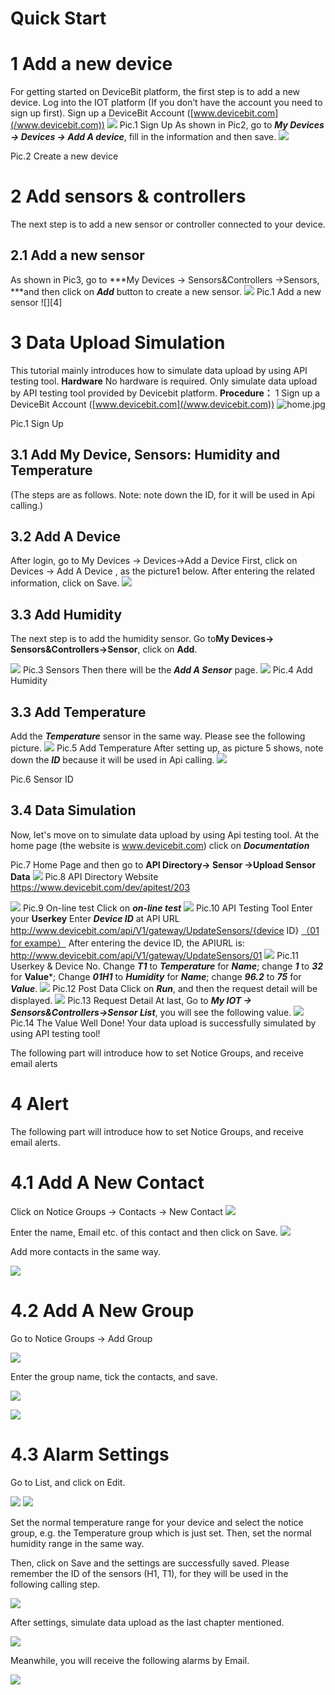 # Quick Start
# 1 Add a new device
For getting started on DeviceBit platform, the first step is to add a new device.
Log into the IOT platform (If you don’t have the account you need to sign up first).
Sign up a DeviceBit Account ([www.devicebit.com](/www.devicebit.com))
![][1]
Pic.1 Sign Up
As shown in Pic2, go to ***My Devices -> Devices -> Add A device***, fill in the information and then save.
![][2]

Pic.2 Create a new device
# 2 Add sensors & controllers
The next step is to add a new sensor or controller connected to your device.
## 2.1 Add a new sensor
As shown in Pic3, go to ***My Devices -> Sensors&Controllers ->Sensors, ***and then click on ***Add*** button to create a new sensor.
![][3]
Pic.1 Add a new sensor
![][4]


# 3 Data Upload Simulation

This tutorial mainly introduces how to simulate data upload by using API testing tool.
**Hardware**
No hardware is required. Only simulate data upload by API testing tool provided by Devicebit platform.
**Procedure：**
1 Sign up a DeviceBit Account ([www.devicebit.com](/www.devicebit.com))
![home.jpg][1]

Pic.1 Sign Up
## 3.1 Add My Device, Sensors: Humidity and Temperature
(The steps are as follows. Note: note down the ID, for it will be used in Api calling.)
## 3.2 Add A Device
After login, go to My Devices -> Devices->Add a Device
First, click on Devices -> Add A Device , as the picture1 below. After entering the related information, click on Save.
![][2]
## 3.3 Add Humidity
The next step is to add the humidity sensor. Go to**My Devices-> Sensors&Controllers->Sensor**, click on **Add**.

![][3]
Pic.3 Sensors
Then there will be the ***Add A Sensor*** page.
![][7]
Pic.4 Add Humidity


## 3.3 Add Temperature
Add the ***Temperature*** sensor in the same way. Please see the following picture.
![][8]
Pic.5 Add Temperature
After setting up, as picture 5 shows, note down the ***ID*** because it will be used in Api calling.
![][9]

Pic.6 Sensor ID

## 3.4 Data Simulation
Now, let's move on to simulate data upload by using Api testing tool.
At the home page (the website is www.devicebit.com) click on ***Documentation***

Pic.7 Home Page
and then go to **API Directory-> Sensor ->Upload Sensor Data**
![][10]
Pic.8 API Directory
Website
https://www.devicebit.com/dev/apitest/203



![][11]
Pic.9 On-line test
Click on ***on-line test***
![][12]
Pic.10 API Testing Tool
Enter your **Userkey**
Enter ***Device ID*** at API URL
http://www.devicebit.com/api/V1/gateway/UpdateSensors/{device ID}
[（01 for exampe）](http://www.lewei50.com/api/V1/gateway/UpdateSensors/%E4%BD%A0%E7%9A%84%E7%BD%91%E5%85%B3%E5%8F%B7)
After entering the device ID, the APIURL is: http://www.devicebit.com/api/V1/gateway/UpdateSensors/01
![][13]
Pic.11 Userkey & Device No.
Change ***T1*** to ***Temperature*** for ***Name***; change ***1*** to ***32*** for **Value***;
Change ***01H1*** to ***Humidity*** for ***Name***; change ***96.2*** to ***75*** for ***Value***.
![][14]
Pic.12 Post Data
Click on ***Run***, and then the request detail will be displayed.
![][15]
Pic.13 Request Detail
At last, Go to ***My IOT -> Sensors&Controllers->Sensor List***, you will see the following value.
![][16]
Pic.14 The Value
Well Done! Your data upload is successfully simulated by using API testing tool!



The following part will introduce how to set Notice Groups, and receive email alerts

# 4 Alert
The following part will introduce how to set Notice Groups, and receive email alerts.
# 4.1 Add A New Contact

Click on Notice Groups -> Contacts -> New Contact
![][17]


Enter the name, Email etc. of this contact and then click on Save.
![][18]

Add more contacts in the same way.


![][19]

# 4.2 Add A New Group

Go to Notice Groups -> Add Group

![][20]

Enter the group name, tick the contacts, and save.

![][21]

![][22]


# 4.3 Alarm Settings

Go to List, and click on Edit.


![][23]
![][24]


Set the normal temperature range for your device and select the notice group, e.g. the Temperature group which is just set.
Then, set the normal humidity range in the same way.




Then, click on Save and the settings are successfully saved. Please remember the ID of the sensors (H1, T1), for they will be used in the following calling step.


![][25]


After settings, simulate data upload as the last chapter mentioned.

![][26]


Meanwhile, you will receive the following alarms by Email.

![][27]

[17]: https://leweidoc.oss-cn-hangzhou.aliyuncs.com/lewei50/img/devicebitmanual-xj-20180930-17.jpg
[18]: https://leweidoc.oss-cn-hangzhou.aliyuncs.com/lewei50/img/devicebitmanual-xj-20180930-18.jpg
[19]: https://leweidoc.oss-cn-hangzhou.aliyuncs.com/lewei50/img/devicebitmanual-xj-20180930-19.jpg
[20]: https://leweidoc.oss-cn-hangzhou.aliyuncs.com/lewei50/img/devicebitmanual-xj-20180930-20.jpg
[21]: https://leweidoc.oss-cn-hangzhou.aliyuncs.com/lewei50/img/devicebitmanual-xj-20180930-21.jpg
[22]: https://leweidoc.oss-cn-hangzhou.aliyuncs.com/lewei50/img/devicebitmanual-xj-20180930-22.jpg
[23]: https://leweidoc.oss-cn-hangzhou.aliyuncs.com/lewei50/img/devicebitmanual-xj-20180930-23.jpg
[24]: https://leweidoc.oss-cn-hangzhou.aliyuncs.com/lewei50/img/devicebitmanual-xj-20180930-24.jpg
[25]: https://leweidoc.oss-cn-hangzhou.aliyuncs.com/lewei50/img/devicebitmanual-xj-20180930-25.jpg
[26]: https://leweidoc.oss-cn-hangzhou.aliyuncs.com/lewei50/img/devicebitmanual-xj-20180930-26.jpg
[27]: https://leweidoc.oss-cn-hangzhou.aliyuncs.com/lewei50/img/devicebitmanual-xj-20180930-27.jpg
[28]: https://leweidoc.oss-cn-hangzhou.aliyuncs.com/lewei50/img/devicebitmanual-xj-20180930-28.jpg
[29]: https://leweidoc.oss-cn-hangzhou.aliyuncs.com/lewei50/img/devicebitmanual-xj-20180930-29.jpg
[30]: https://leweidoc.oss-cn-hangzhou.aliyuncs.com/lewei50/img/devicebitmanual-xj-20180930-30.jpg
[31]: https://leweidoc.oss-cn-hangzhou.aliyuncs.com/lewei50/img/devicebitmanual-xj-20180930-31.jpg
[32]: https://leweidoc.oss-cn-hangzhou.aliyuncs.com/lewei50/img/devicebitmanual-xj-20180930-32.jpg
[33]: https://leweidoc.oss-cn-hangzhou.aliyuncs.com/lewei50/img/devicebitmanual-xj-20180930-33.jpg
[34]: https://leweidoc.oss-cn-hangzhou.aliyuncs.com/lewei50/img/devicebitmanual-xj-20180930-34.jpg
[35]: https://leweidoc.oss-cn-hangzhou.aliyuncs.com/lewei50/img/devicebitmanual-xj-20180930-35.jpg
[36]: https://leweidoc.oss-cn-hangzhou.aliyuncs.com/lewei50/img/devicebitmanual-xj-20180930-36.jpg
[37]: https://leweidoc.oss-cn-hangzhou.aliyuncs.com/lewei50/img/devicebitmanual-xj-20180930-37.jpg
[38]: https://leweidoc.oss-cn-hangzhou.aliyuncs.com/lewei50/img/devicebitmanual-xj-20180930-38.jpg
[39]: https://leweidoc.oss-cn-hangzhou.aliyuncs.com/lewei50/img/devicebitmanual-xj-20180930-39.jpg
[40]: https://leweidoc.oss-cn-hangzhou.aliyuncs.com/lewei50/img/devicebitmanual-xj-20180930-40.jpg
[41]: https://leweidoc.oss-cn-hangzhou.aliyuncs.com/lewei50/img/devicebitmanual-xj-20180930-41.jpg
[42]: https://leweidoc.oss-cn-hangzhou.aliyuncs.com/lewei50/img/devicebitmanual-xj-20180930-42.jpg

[43]: https://leweidoc.oss-cn-hangzhou.aliyuncs.com/lewei50/img/devicebitmanual-xj-20180930-43.jpg
[44]: https://leweidoc.oss-cn-hangzhou.aliyuncs.com/lewei50/img/devicebitmanual-xj-20180930-44.jpg
[45]: https://leweidoc.oss-cn-hangzhou.aliyuncs.com/lewei50/img/devicebitmanual-xj-20180930-45.jpg
[46]: https://leweidoc.oss-cn-hangzhou.aliyuncs.com/lewei50/img/devicebitmanual-xj-20180930-46.jpg
[47]: https://leweidoc.oss-cn-hangzhou.aliyuncs.com/lewei50/img/devicebitmanual-xj-20180930-47.jpg
[48]: https://leweidoc.oss-cn-hangzhou.aliyuncs.com/lewei50/img/devicebitmanual-xj-20180930-48.jpg
[49]: https://leweidoc.oss-cn-hangzhou.aliyuncs.com/lewei50/img/devicebitmanual-xj-20180930-49.jpg
[50]: https://leweidoc.oss-cn-hangzhou.aliyuncs.com/lewei50/img/devicebitmanual-xj-20180930-50.jpg
[51]: https://leweidoc.oss-cn-hangzhou.aliyuncs.com/lewei50/img/devicebitmanual-xj-20180930-51.jpg
[52]: https://leweidoc.oss-cn-hangzhou.aliyuncs.com/lewei50/img/devicebitmanual-xj-20180930-52.jpg
[55]: https://leweidoc.oss-cn-hangzhou.aliyuncs.com/lewei50/img/devicebitmanual-xj-20180930-55.jpg
[56]: https://leweidoc.oss-cn-hangzhou.aliyuncs.com/lewei50/img/devicebitmanual-xj-20180930-56.jpg
[57]: https://leweidoc.oss-cn-hangzhou.aliyuncs.com/lewei50/img/devicebitmanual-xj-20180930-57.jpg
[58]: https://leweidoc.oss-cn-hangzhou.aliyuncs.com/lewei50/img/devicebitmanual-xj-20180930-58.jpg
[59]: https://leweidoc.oss-cn-hangzhou.aliyuncs.com/lewei50/img/devicebitmanual-xj-20180930-59.jpg
[60]: https://leweidoc.oss-cn-hangzhou.aliyuncs.com/lewei50/img/devicebitmanual-xj-20180930-60.jpg
[53]: https://leweidoc.oss-cn-hangzhou.aliyuncs.com/lewei50/img/devicebitmanual-xj-20180930-53.jpg
[54]: https://leweidoc.oss-cn-hangzhou.aliyuncs.com/lewei50/img/devicebitmanual-xj-20180930-54.jpg

[3]: https://leweidoc.oss-cn-hangzhou.aliyuncs.com/lewei50/img/devicebitmanual-xj-20180930-3.jpg
[1]: https://leweidoc.oss-cn-hangzhou.aliyuncs.com/lewei50/img/devicebitmanual-xj-20180930-1.jpg
[2]: https://leweidoc.oss-cn-hangzhou.aliyuncs.com/lewei50/img/devicebitmanual-xj-20180930-2.jpg
[5]: https://leweidoc.oss-cn-hangzhou.aliyuncs.com/lewei50/img/devicebitmanual-xj-20180930-5.jpg
[6]: https://leweidoc.oss-cn-hangzhou.aliyuncs.com/lewei50/img/devicebitmanual-xj-20180930-6.jpg
[7]: https://leweidoc.oss-cn-hangzhou.aliyuncs.com/lewei50/img/devicebitmanual-xj-20180930-7.jpg
[8]: https://leweidoc.oss-cn-hangzhou.aliyuncs.com/lewei50/img/devicebitmanual-xj-20180930-8.jpg
[9]: https://leweidoc.oss-cn-hangzhou.aliyuncs.com/lewei50/img/devicebitmanual-xj-20180930-9.jpg
[10]: https://leweidoc.oss-cn-hangzhou.aliyuncs.com/lewei50/img/devicebitmanual-xj-20180930-10.jpg
[11]: https://leweidoc.oss-cn-hangzhou.aliyuncs.com/lewei50/img/devicebitmanual-xj-20180930-11.jpg
[12]: https://leweidoc.oss-cn-hangzhou.aliyuncs.com/lewei50/img/devicebitmanual-xj-20180930-12.jpg
[13]: https://leweidoc.oss-cn-hangzhou.aliyuncs.com/lewei50/img/devicebitmanual-xj-20180930-13.jpg
[14]: https://leweidoc.oss-cn-hangzhou.aliyuncs.com/lewei50/img/devicebitmanual-xj-20180930-14.jpg
[15]: https://leweidoc.oss-cn-hangzhou.aliyuncs.com/lewei50/img/devicebitmanual-xj-20180930-15.jpg
[16]: https://leweidoc.oss-cn-hangzhou.aliyuncs.com/lewei50/img/devicebitmanual-xj-20180930-16.jpg